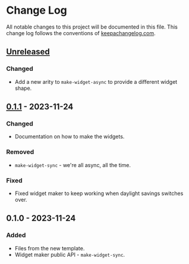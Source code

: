 # Change Log
All notable changes to this project will be documented in this file. This change log follows the conventions of [keepachangelog.com](http://keepachangelog.com/).

## [Unreleased]
### Changed
- Add a new arity to `make-widget-async` to provide a different widget shape.

## [0.1.1] - 2023-11-24
### Changed
- Documentation on how to make the widgets.

### Removed
- `make-widget-sync` - we're all async, all the time.

### Fixed
- Fixed widget maker to keep working when daylight savings switches over.

## 0.1.0 - 2023-11-24
### Added
- Files from the new template.
- Widget maker public API - `make-widget-sync`.

[Unreleased]: https://sourcehost.site/your-name/wonderland/compare/0.1.1...HEAD
[0.1.1]: https://sourcehost.site/your-name/wonderland/compare/0.1.0...0.1.1
